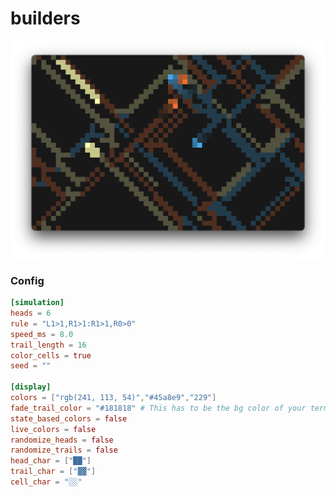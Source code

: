 # builders
![builders](/assets/trmt_v0_4_0_builders_example.png)

### Config
```toml
[simulation]
heads = 6
rule = "L1>1,R1>1:R1>1,R0>0"
speed_ms = 8.0
trail_length = 16
color_cells = true
seed = ""

[display]
colors = ["rgb(241, 113, 54)","#45a8e9","229"]
fade_trail_color = "#181818" # This has to be the bg color of your terminal for the trails 
state_based_colors = false
live_colors = false
randomize_heads = false
randomize_trails = false
head_char = ["██"]
trail_char = ["▓▓"]
cell_char = "░░"
```